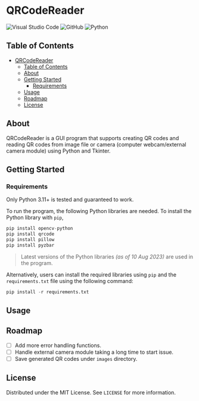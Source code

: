 # QRCodeReader

![Visual Studio Code](https://img.shields.io/badge/Visual%20Studio%20Code-0078d7.svg?style=for-the-badge&logo=visual-studio-code&logoColor=white)
![GitHub](https://img.shields.io/badge/github-%23121011.svg?style=for-the-badge&logo=github&logoColor=white)
![Python](https://img.shields.io/badge/python-3670A0?style=for-the-badge&logo=python&logoColor=ffdd54)

## Table of Contents

- [QRCodeReader](#qrcodereader)
  - [Table of Contents](#table-of-contents)
  - [About](#about)
  - [Getting Started](#getting-started)
    - [Requirements](#requirements)
  - [Usage](#usage)
  - [Roadmap](#roadmap)
  - [License](#license)

## About

QRCodeReader is a GUI program that supports creating QR codes and reading QR codes from image file or camera (computer webcam/external camera module) using Python and Tkinter.

## Getting Started

### Requirements

Only Python 3.11+ is tested and guaranteed to work.

To run the program, the following Python libraries are needed. To install the Python library with `pip`,

```python
pip install opencv-python
pip install qrcode
pip install pillow
pip install pyzbar
```

> Latest versions of the Python libraries _(as of 10 Aug 2023)_ are used in the program.

Alternatively, users can install the required libraries using `pip` and the `requirements.txt` file using the following command:

```python
pip install -r requirements.txt
```

## Usage

## Roadmap

- [ ] Add more error handling functions.
- [ ] Handle external camera module taking a long time to start issue.
- [ ] Save generated QR codes under `images` directory.

## License

Distributed under the MIT License. See `LICENSE` for more information.

